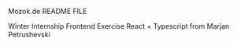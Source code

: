 Mozok.de README FILE

Winter Internship Frontend Exercise React + Typescript  from Marjan Petrushevski
